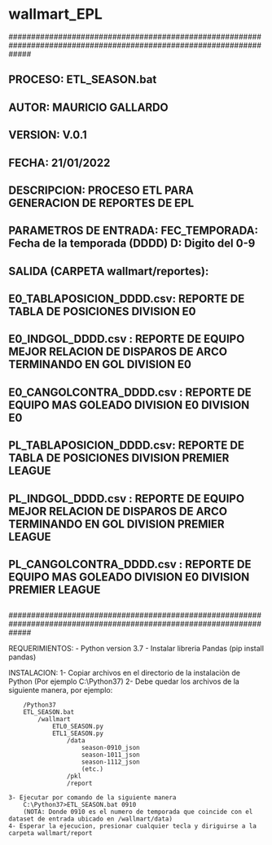 # wallmart_EPL

#####################################################################################################################
## PROCESO: ETL_SEASON.bat
## AUTOR: MAURICIO GALLARDO
## VERSION: V.0.1
## FECHA: 21/01/2022
##
## ##################################################################################################################
## DESCRIPCION: PROCESO ETL PARA GENERACION DE REPORTES DE EPL
## ##################################################################################################################
## PARAMETROS DE ENTRADA: FEC_TEMPORADA: Fecha de la temporada (DDDD) D: Digito del 0-9
##
## SALIDA (CARPETA wallmart/reportes): 
##   E0_TABLAPOSICION_DDDD.csv: REPORTE DE TABLA DE POSICIONES DIVISION E0
##   E0_INDGOL_DDDD.csv       : REPORTE DE EQUIPO MEJOR RELACION DE DISPAROS DE ARCO TERMINANDO EN GOL DIVISION E0
##   E0_CANGOLCONTRA_DDDD.csv : REPORTE DE EQUIPO MAS GOLEADO DIVISION E0 DIVISION E0  
##   PL_TABLAPOSICION_DDDD.csv: REPORTE DE TABLA DE POSICIONES DIVISION PREMIER LEAGUE
##   PL_INDGOL_DDDD.csv       : REPORTE DE EQUIPO MEJOR RELACION DE DISPAROS DE ARCO TERMINANDO EN GOL DIVISION PREMIER LEAGUE
##   PL_CANGOLCONTRA_DDDD.csv : REPORTE DE EQUIPO MAS GOLEADO DIVISION E0 DIVISION PREMIER LEAGUE     
##
#####################################################################################################################

REQUERIMIENTOS:
	- Python version 3.7
	- Instalar libreria Pandas (pip install pandas)
	
INSTALACION:
	1- Copiar archivos en el directorio de la instalaciòn de Python (Por ejemplo C:\Python37)
	2- Debe quedar los archivos de la siguiente manera, por ejemplo:
		
		/Python37
		ETL_SEASON.bat
			/wallmart
				ETL0_SEASON.py
				ETL1_SEASON.py
					/data
						season-0910_json
						season-1011_json
						season-1112_json
						(etc.)
					/pkl
					/report
		
	3- Ejecutar por comando de la siguiente manera
		C:\Python37>ETL_SEASON.bat 0910
		(NOTA: Donde 0910 es el numero de temporada que coincide con el dataset de entrada ubicado en /wallmart/data)
	4- Esperar la ejecucion, presionar cualquier tecla y diriguirse a la carpeta wallmart/report

